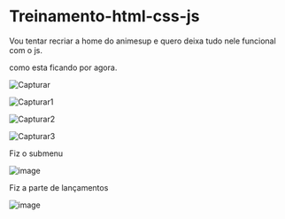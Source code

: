 # Treinamento-html-css-js
Vou tentar recriar a home do animesup e quero deixa tudo nele funcional com o js.

como esta ficando por agora.
   
   ![Capturar](https://user-images.githubusercontent.com/96635752/162526611-13350b9a-93be-43cf-9072-f6c789b83b35.PNG)

   ![Capturar1](https://user-images.githubusercontent.com/96635752/162526653-fe311307-5d9d-4e06-b5d4-31abc243c3af.PNG)


   ![Capturar2](https://user-images.githubusercontent.com/96635752/162526722-8c521018-d6c8-469c-baf1-5a46cd6de3d7.PNG)

   ![Capturar3](https://user-images.githubusercontent.com/96635752/162526949-0db5c5f0-3921-4cd9-ba83-ae879d6eb339.PNG)

Fiz o submenu

  ![image](https://user-images.githubusercontent.com/96635752/162581722-0747e707-a41b-4327-981c-5f54c55e0c70.png)
  
Fiz a parte de lançamentos
  
  ![image](https://user-images.githubusercontent.com/96635752/162593009-c76ddcdc-ce46-419c-88fa-a27934b25adc.png)



